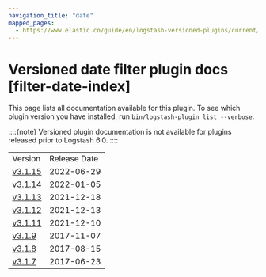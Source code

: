 ```yaml
---
navigation_title: "date"
mapped_pages:
  - https://www.elastic.co/guide/en/logstash-versioned-plugins/current/filter-date-index.html
---
```


# Versioned date filter plugin docs [filter-date-index]


This page lists all documentation available for this plugin.  To see which plugin version you have installed, run `bin/logstash-plugin list --verbose`.

::::{note}
Versioned plugin documentation is not available for plugins released prior to Logstash 6.0.
::::


|     |     |
| --- | --- |
| Version | Release Date |
| [v3.1.15](v3-1-15-plugins-filters-date.md) | 2022-06-29 |
| [v3.1.14](v3-1-14-plugins-filters-date.md) | 2022-01-05 |
| [v3.1.13](v3-1-13-plugins-filters-date.md) | 2021-12-18 |
| [v3.1.12](v3-1-12-plugins-filters-date.md) | 2021-12-13 |
| [v3.1.11](v3-1-11-plugins-filters-date.md) | 2021-12-10 |
| [v3.1.9](v3-1-9-plugins-filters-date.md) | 2017-11-07 |
| [v3.1.8](v3-1-8-plugins-filters-date.md) | 2017-08-15 |
| [v3.1.7](v3-1-7-plugins-filters-date.md) | 2017-06-23 |









